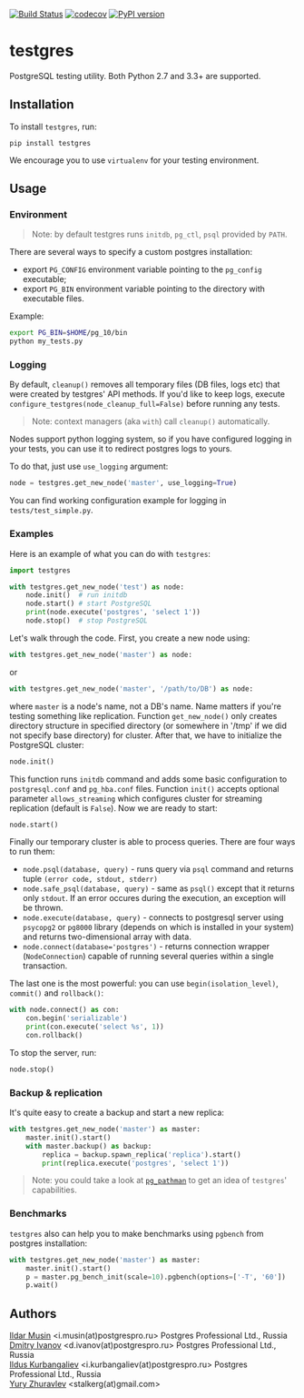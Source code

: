 [![Build Status](https://travis-ci.org/postgrespro/testgres.svg?branch=master)](https://travis-ci.org/postgrespro/testgres)
[![codecov](https://codecov.io/gh/postgrespro/testgres/branch/master/graph/badge.svg)](https://codecov.io/gh/postgrespro/testgres)
[![PyPI version](https://badge.fury.io/py/testgres.svg)](https://badge.fury.io/py/testgres)

# testgres

PostgreSQL testing utility. Both Python 2.7 and 3.3+ are supported.


## Installation

To install `testgres`, run:

```
pip install testgres
```

We encourage you to use `virtualenv` for your testing environment.


## Usage

### Environment

> Note: by default testgres runs `initdb`, `pg_ctl`, `psql` provided by `PATH`.

There are several ways to specify a custom postgres installation:

* export `PG_CONFIG` environment variable pointing to the `pg_config` executable;
* export `PG_BIN` environment variable pointing to the directory with executable files.

Example:

```bash
export PG_BIN=$HOME/pg_10/bin
python my_tests.py
```


### Logging

By default, `cleanup()` removes all temporary files (DB files, logs etc) that were created by testgres' API methods. If you'd like to keep logs, execute `configure_testgres(node_cleanup_full=False)` before running any tests.

> Note: context managers (aka `with`) call `cleanup()` automatically.

Nodes support python logging system, so if you have configured logging
in your tests, you can use it to redirect postgres logs to yours.

To do that, just use `use_logging` argument:

```python
node = testgres.get_new_node('master', use_logging=True)
```

You can find working configuration example for logging in `tests/test_simple.py`.


### Examples

Here is an example of what you can do with `testgres`:

```python
import testgres

with testgres.get_new_node('test') as node:
    node.init()  # run initdb
    node.start() # start PostgreSQL
    print(node.execute('postgres', 'select 1'))
    node.stop()  # stop PostgreSQL
```

Let's walk through the code. First, you create a new node using:

```python
with testgres.get_new_node('master') as node:
```

or

```python
with testgres.get_new_node('master', '/path/to/DB') as node:
```

where `master` is a node's name, not a DB's name. Name matters if you're testing something like replication. Function `get_new_node()` only creates directory structure in specified directory (or somewhere in '/tmp' if we did not specify base directory) for cluster. After that, we have to initialize the PostgreSQL cluster:

```python
node.init()
```

This function runs `initdb` command and adds some basic configuration to `postgresql.conf` and `pg_hba.conf` files. Function `init()` accepts optional parameter `allows_streaming` which configures cluster for streaming replication (default is `False`).
Now we are ready to start:

```python
node.start()
```

Finally our temporary cluster is able to process queries. There are four ways to run them:

* `node.psql(database, query)` - runs query via `psql` command and returns tuple `(error code, stdout, stderr)`
* `node.safe_psql(database, query)` - same as `psql()` except that it returns only `stdout`. If an error occures during the execution, an exception will be thrown.
* `node.execute(database, query)` - connects to postgresql server using `psycopg2` or `pg8000` library (depends on which is installed in your system) and returns two-dimensional array with data.
* `node.connect(database='postgres')` - returns connection wrapper (`NodeConnection`) capable of running several queries within a single transaction.

The last one is the most powerful: you can use `begin(isolation_level)`, `commit()` and `rollback()`:
```python
with node.connect() as con:
    con.begin('serializable')
    print(con.execute('select %s', 1))
    con.rollback()
```

To stop the server, run:

```python
node.stop()
```


### Backup & replication

It's quite easy to create a backup and start a new replica:

```python
with testgres.get_new_node('master') as master:
    master.init().start()
    with master.backup() as backup:
        replica = backup.spawn_replica('replica').start()
        print(replica.execute('postgres', 'select 1'))
```

> Note: you could take a look at [`pg_pathman`](https://github.com/postgrespro/pg_pathman) to get an idea of `testgres`' capabilities.

### Benchmarks

`testgres` also can help you to make benchmarks using `pgbench` from postgres installation:

```python
with testgres.get_new_node('master') as master:
    master.init().start()
    p = master.pg_bench_init(scale=10).pgbench(options=['-T', '60'])
    p.wait()
```

## Authors

[Ildar Musin](https://github.com/zilder) <i.musin(at)postgrespro.ru> Postgres Professional Ltd., Russia     
[Dmitry Ivanov](https://github.com/funbringer) <d.ivanov(at)postgrespro.ru> Postgres Professional Ltd., Russia   
[Ildus Kurbangaliev](https://github.com/ildus) <i.kurbangaliev(at)postgrespro.ru> Postgres Professional Ltd., Russia     
[Yury Zhuravlev](https://github.com/stalkerg) <stalkerg(at)gmail.com>
